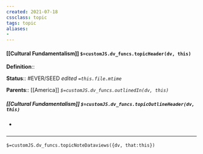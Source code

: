 ```yaml
---
created: 2021-07-18
cssclass: topic
tags: topic
aliases:
- 
---
```


#### [[Cultural Fundamentalism]] `$=customJS.dv_funcs.topicHeader(dv, this)`


**Definition**::

**Status**:: #EVER/SEED 
*edited `=this.file.mtime`*

**Parents**:: [[America]]
*`$=customJS.dv_funcs.outlinedIn(dv, this)`*

##### [[Cultural Fundamentalism]] `$=customJS.dv_funcs.topicOutlineHeader(dv, this)`
- 

### <hr class="dataviews"/>

`$=customJS.dv_funcs.topicNoteDataviews({dv, that:this})`
